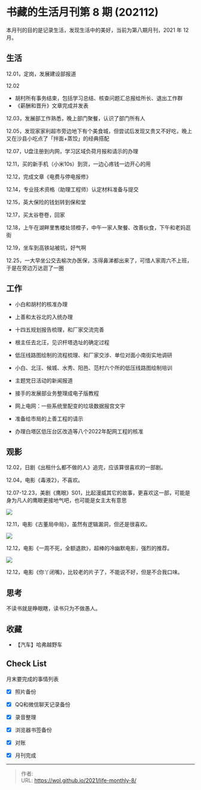 # 书藏的生活月刊第 8 期 (202112)


本月刊的目的是记录生活，发现生活中的美好，当前为第八期月刊，2021 年 12 月。

<!--more-->

## 生活

12.01，定岗，发展建设部报道

12.02

- 胡村所有事务结束，包括学习总结、核查问题汇总报给所长、退出工作群
- 《薪酬和晋升》文章完成并发表

12.03，发展部工作熟悉，晚上部门聚餐，认识了部门所有人

12.05，发现家家利超市旁边地下有个美食城，但尝试后发现又贵又不好吃，晚上又在沙县小吃点了「拌面+蒸饺」的经典搭配

12.07，U盘注册到内网，学习区域负荷月报和请示的办理

12.11，买的新手机（小米10s）到货，一边心疼钱一边开心的用

12.12，完成文章《电费与停电报修》

12.14，专业技术资格（助理工程师）认定材料准备与提交

12.15，英大保险的钱划转到保和堂

12.17，买太谷卷卷，回家

12.18，上午在湖畔里售楼处领橙子，中午一家人聚餐、改善伙食，下午和老妈逛街

12.19，坐车到高铁站被坑，好气啊

12.25，一大早坐公交去榆次办医保，冻得鼻涕都出来了，可惜人家周六不上班，于是在旁边万达逛了一圈



## 工作

- 小白和胡村的核准办理
- 上善和太谷北的入统办理

- 十四五规划报告梳理，和厂家交流完善
- 根主任去北汪，见识杆塔选址的确定过程
- 低压线路图绘制的流程梳理、和厂家交涉、单位对面小南街实地调研
- 小白、北汪、候城、水秀、阳邑、范村六个所的低压线路图绘制培训
- 主题党日活动的新闻报道
- 接手的发展部业务整理成电子版教程
- 网上电网：一些系统里配变的垃圾数据报宫文宇
- 准备给市局的上善工程的请示
- 办理白塔区低压台区改造等八个2022年配网工程的核准

## 观影

12.02，日剧《出租什么都不做的人》追完，应该算很喜欢的一部剧。

12.04，电影《毒液2》，不喜欢。

12.07-12.23，美剧《鹰眼》S01，比起漫威其它的故事，更喜欢这一部，可能是身为凡人的鹰眼更接地气吧，也可能是女主太有意思

![](https://picped-1301226557.cos.ap-beijing.myqcloud.com/ZK_20211231_鹰眼.jpg)

12.11，电影《古董局中局》，虽然有逻辑漏洞，但还是很喜欢。

![](https://picped-1301226557.cos.ap-beijing.myqcloud.com/ZK_20211231_古董局中局.jpg)

12.12，电影《一周不死，全额退款》，超棒的冷幽默电影，强烈的推荐。

![](https://picped-1301226557.cos.ap-beijing.myqcloud.com/ZK_20211231_一周不死全额退款.jpg)

12.12，电影《你丫闭嘴》，比较老的片子了，不能说不好，但是不合我口味。

## 思考

不读书就是睁眼瞎，读书只为不做愚人。

## 收藏

- 【汽车】哈弗越野车

## Check List

月末要完成的事情列表

- [x] 照片备份
- [x] QQ和微信聊天记录备份
- [x] 录音整理
- [x] 浏览器书签备份
- [x] 对账
- [x] 月刊完成









---

> 作者:   
> URL: https://wol.github.io/2021/life-monthly-8/  

